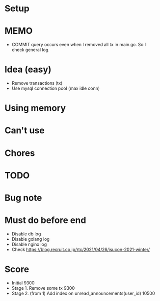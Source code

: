 # Setup

# MEMO
- COMMIT query occurs even when I removed all tx in main.go. So I check general log.

# Idea (easy)
- Remove transactions (tx)
- Use mysql connection pool (max idle conn)

# Using memory


# Can't use

# Chores

# TODO

# Bug note

# Must do before end
- Disable db log
- Disable golang log
- Disable nginx log
- Check https://blog.recruit.co.jp/rtc/2021/04/26/isucon-2021-winter/


# Score
- Initial 9300
- Stage 1. Remove some tx 9300
- Stage 2. (from 1) Add index on unread_announcements(user_id) 10500